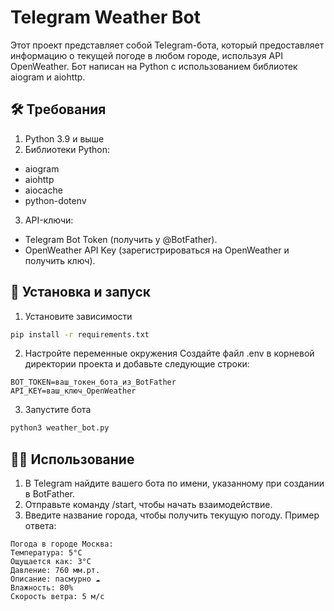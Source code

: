 # Telegram Weather Bot
Этот проект представляет собой Telegram-бота, который предоставляет информацию о текущей погоде в любом городе, используя API OpenWeather. Бот написан на Python с использованием библиотек aiogram и aiohttp.

## 🛠️ Требования
1. Python 3.9 и выше
2. Библиотеки Python:
  - aiogram
  - aiohttp
  - aiocache
  - python-dotenv
3. API-ключи:
  - Telegram Bot Token (получить у @BotFather).
  - OpenWeather API Key (зарегистрироваться на OpenWeather и получить ключ).

## 🚀 Установка и запуск
1. Установите зависимости
```bash
pip install -r requirements.txt
```
2. Настройте переменные окружения
Создайте файл .env в корневой директории проекта и добавьте следующие строки:
```text
BOT_TOKEN=ваш_токен_бота_из_BotFather
API_KEY=ваш_ключ_OpenWeather
```
3. Запустите бота
```bash
python3 weather_bot.py
```

## 🧑‍💻 Использование
1. В Telegram найдите вашего бота по имени, указанному при создании в BotFather.
2. Отправьте команду /start, чтобы начать взаимодействие.
3. Введите название города, чтобы получить текущую погоду.
Пример ответа:
```text
Погода в городе Москва:
Температура: 5°C
Ощущается как: 3°C
Давление: 760 мм.рт.
Описание: пасмурно ☁️
Влажность: 80%
Скорость ветра: 5 м/с
```

